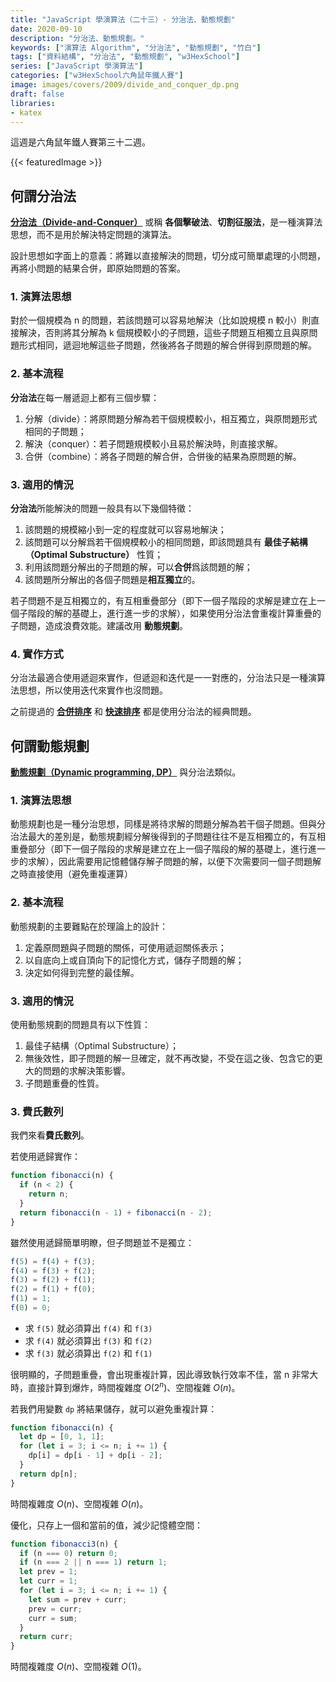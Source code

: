 ```yaml
---
title: "JavaScript 學演算法（二十三）- 分治法、動態規劃"
date: 2020-09-10
description: "分治法、動態規劃。"
keywords: ["演算法 Algorithm", "分治法", "動態規劃", "竹白"]
tags: ["資料結構", "分治法", "動態規劃", "w3HexSchool"]
series: ["JavaScript 學演算法"]
categories: ["w3HexSchool六角鼠年鐵人賽"]
image: images/covers/2009/divide_and_conquer_dp.png
draft: false
libraries:
- katex
---
```


這週是六角鼠年鐵人賽第三十二週。

<!--more-->

{{< featuredImage >}}

## 何謂分治法

**[分治法（Divide-and-Conquer）](https://zh.wikipedia.org/wiki/分治法)** 或稱 **各個擊破法**、**切割征服法**，是一種演算法思想，而不是用於解決特定問題的演算法。

設計思想如字面上的意義：將難以直接解決的問題，切分成可簡單處理的小問題，再將小問題的結果合併，即原始問題的答案。

### 1. 演算法思想

對於一個規模為 n 的問題，若該問題可以容易地解決（比如說規模 n 較小）則直接解決，否則將其分解為 k 個規模較小的子問題，這些子問題互相獨立且與原問題形式相同，遞迴地解這些子問題，然後將各子問題的解合併得到原問題的解。

### 2. 基本流程

**分治法**在每一層遞迴上都有三個步驟：
1. 分解（divide）：將原問題分解為若干個規模較小，相互獨立，與原問題形式相同的子問題；
2. 解決（conquer）：若子問題規模較小且易於解決時，則直接求解。
3. 合併（combine）：將各子問題的解合併，合併後的結果為原問題的解。

### 3. 適用的情況

**分治法**所能解決的問題一般具有以下幾個特徵：
1. 該問題的規模縮小到一定的程度就可以容易地解決；
2. 該問題可以分解爲若干個規模較小的相同問題，即該問題具有 **最佳子結構（Optimal Substructure）** 性質；
3. 利用該問題分解出的子問題的解，可以**合併**爲該問題的解；
4. 該問題所分解出的各個子問題是**相互獨立**的。

若子問題不是互相獨立的，有互相重疊部分（即下一個子階段的求解是建立在上一個子階段的解的基礎上，進行進一步的求解），如果使用分治法會重複計算重疊的子問題，造成浪費效能。建議改用 **動態規劃**。

### 4. 實作方式

分治法最適合使用遞迴來實作，但遞迴和迭代是一一對應的，分治法只是一種演算法思想，所以使用迭代來實作也沒問題。

之前提過的 **[合併排序](/posts/200525_sort_algorithm_merge_sort/)** 和 **[快速排序](/posts/2000601_sort_algorithm_quick_sort/)** 都是使用分治法的經典問題。

## 何謂動態規劃

**[動態規劃（Dynamic programming, DP）](https://zh.wikipedia.org/wiki/动态规划)** 與分治法類似。

### 1. 演算法思想

動態規劃也是一種分治思想，同樣是將待求解的問題分解為若干個子問題。但與分治法最大的差別是，動態規劃經分解後得到的子問題往往不是互相獨立的，有互相重疊部分（即下一個子階段的求解是建立在上一個子階段的解的基礎上，進行進一步的求解），因此需要用記憶體儲存解子問題的解，以便下次需要同一個子問題解之時直接使用（避免重複運算）

### 2. 基本流程

動態規劃的主要難點在於理論上的設計：
1. 定義原問題與子問題的關係，可使用遞迴關係表示；
2. 以自底向上或自頂向下的記憶化方式，儲存子問題的解；
3. 決定如何得到完整的最佳解。

### 3. 適用的情況

使用動態規劃的問題具有以下性質：
1. 最佳子結構（Optimal Substructure）；
2. 無後效性，即子問題的解一旦確定，就不再改變，不受在這之後、包含它的更大的問題的求解決策影響。
3. 子問題重疊的性質。

### 3. 費氏數列

我們來看**費氏數列**。

若使用遞歸實作：
```javascript
function fibonacci(n) {
  if (n < 2) {
    return n;
  }
  return fibonacci(n - 1) + fibonacci(n - 2);
}
```

雖然使用遞歸簡單明瞭，但子問題並不是獨立：
```javascript
f(5) = f(4) + f(3);
f(4) = f(3) + f(2);
f(3) = f(2) + f(1);
f(2) = f(1) + f(0);
f(1) = 1;
f(0) = 0;
```
- 求 `f(5)` 就必須算出 `f(4)` 和 `f(3)`
- 求 `f(4)` 就必須算出 `f(3)` 和 `f(2)`
- 求 `f(3)` 就必須算出 `f(2)` 和 `f(1)`

很明顯的，子問題重疊，會出現重複計算，因此導致執行效率不佳，當 n 非常大時，直接計算到爆炸，時間複雜度 $O(2^n)$、空間複雜 $O(n)$。

若我們用變數 `dp` 將結果儲存，就可以避免重複計算：
```javascript
function fibonacci(n) {
  let dp = [0, 1, 1];
  for (let i = 3; i <= n; i += 1) {
    dp[i] = dp[i - 1] + dp[i - 2];
  }
  return dp[n];
}
```
時間複雜度 $O(n)$、空間複雜 $O(n)$。


優化，只存上一個和當前的值，減少記憶體空間：
```javascript
function fibonacci3(n) {
  if (n === 0) return 0;
  if (n === 2 || n === 1) return 1;
  let prev = 1;
  let curr = 1;
  for (let i = 3; i <= n; i += 1) {
    let sum = prev + curr;
    prev = curr;
    curr = sum;
  }
  return curr;
}
```
時間複雜度 $O(n)$、空間複雜 $O(1)$。
